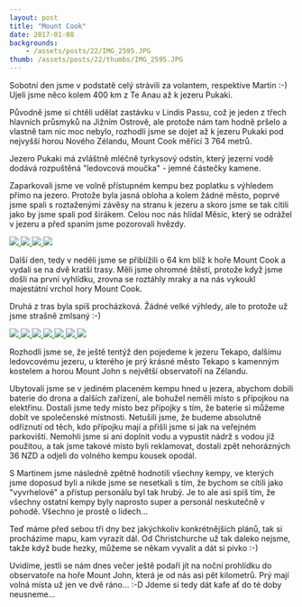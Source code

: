 ```yaml
---
layout: post
title: "Mount Cook"
date: 2017-01-08
backgrounds:
    - /assets/posts/22/IMG_2595.JPG
thumb: /assets/posts/22/thumbs/IMG_2595.JPG
---
```


Sobotní den jsme v podstatě celý strávili za volantem, respektive Martin :-) Ujeli jsme něco kolem 400 km z Te Anau až k jezeru Pukaki.

Původně jsme si chtěli udělat zastávku v Lindis Passu, což je jeden z třech hlavních průsmyků na Jižním Ostrově, ale protože nám tam hodně pršelo a vlastně tam nic moc nebylo, rozhodli jsme se dojet až k jezeru Pukaki pod nejvyšší horou Nového Zélandu, Mount Cook měřící 3 764 metrů.

Jezero Pukaki má zvláštně mléčně tyrkysový odstín, který jezerní vodě dodává rozpuštěná "ledovcová moučka" - jemné částečky kamene.

Zaparkovali jsme ve volně přístupném kempu bez poplatku s výhledem přímo na jezero. Protože byla jasná obloha a kolem žádné město, poprvé jsme spali s roztaženými závěsy na stranu k jezeru a skoro jsme se tak cítili jako by jsme spali pod širákem. Celou noc nás hlídal Měsíc, který se odrážel v jezeru a před spaním jsme pozorovali hvězdy.

<a href="/assets/posts/22/DJI_0054.JPG" title="Jezero Pukaki s horou Mount Cook schovanou v oblacích">
	<img src="/assets/posts/22/thumbs/DJI_0054.JPG">
</a>

<a href="/assets/posts/22/IMG_1542.JPG" title="Jezero Pukaki">
	<img src="/assets/posts/22/thumbs/IMG_1542.JPG">
</a>

<a href="/assets/posts/22/IMG_2518.JPG" title="Jezero Pukaki">
	<img src="/assets/posts/22/thumbs/IMG_2518.JPG">
</a>

<a href="/assets/posts/22/DJI_0051.JPG" title="Kemp u jezera Pukaki">
	<img src="/assets/posts/22/thumbs/DJI_0051.JPG">
</a>

Další den, tedy v neděli jsme se přiblížili o 64 km blíž k hoře Mount Cook a vydali se na dvě kratší trasy. Měli jsme ohromné štěstí, protože když jsme došli na první vyhlídku, zrovna se roztáhly mraky a na nás vykoukl majestátní vrchol hory Mount Cook.

Druhá z tras byla spíš procházková. Žádné velké výhledy, ale to protože už jsme strašně zmlsaný :-)

<a href="/assets/posts/22/DJI_0059.JPG" title="Údolí před horou Mount Cook focené z drona">
	<img src="/assets/posts/22/thumbs/DJI_0059.JPG">
</a>

<a href="/assets/posts/22/IMG_1601.JPG" title="U jezera před Mount Cookem">
	<img src="/assets/posts/22/thumbs/IMG_1601.JPG">
</a>

<a href="/assets/posts/22/IMG_1612.JPG" title="Mount Cook schovaný za námi v mlze">
	<img src="/assets/posts/22/thumbs/IMG_1612.JPG">
</a>

<a href="/assets/posts/22/IMG_1637.JPG" title="Mount Cook na nás udělal jeden krátký kukuč">
	<img src="/assets/posts/22/thumbs/IMG_1637.JPG">
</a>

<a href="/assets/posts/22/IMG_2595.JPG" title="Mount Cook">
	<img src="/assets/posts/22/thumbs/IMG_2595.JPG">
</a>

<a href="/assets/posts/22/IMG_1676.JPG" title="Náš věrný mlýnek na kávu :-)">
	<img src="/assets/posts/22/thumbs/IMG_1676.JPG">
</a>

<a href="/assets/posts/22/IMG_1685.JPG" title="Lávka po cestě">
	<img src="/assets/posts/22/thumbs/IMG_1685.JPG">
</a>

Rozhodli jsme se, že ještě tentýž den pojedeme k jezeru Tekapo, dalšímu ledovcovému jezeru, u kterého je prý krásné město Tekapo s kamenným kostelem a horou Mount John s největší observatoří na Zélandu.

Ubytovali jsme se v jediném placeném kempu hned u jezera, abychom dobili baterie do drona a dalších zařízení, ale bohužel neměli místo s přípojkou na elektřinu. Dostali jsme tedy místo bez přípojky s tím, že baterie si můžeme dobít ve společenské místnosti. Netušili jsme, že budeme absolutně odříznutí od těch, kdo přípojku mají a přišli jsme si jak na veřejném parkovišti. Nemohli jsme si ani doplnit vodu a vypustit nádrž s vodou již použitou, a tak jsme takové místo byli reklamovat, dostali zpět nehorázných 36 NZD a odjeli do volného kempu kousek opodál.

S Martinem jsme následně zpětně hodnotili všechny kempy, ve kterých jsme doposud byli a nikde jsme se nesetkali s tím, že bychom se cítili jako "vyvrhelové" a přístup personálu byl tak hrubý. Je to ale asi spíš tím, že všechny ostatní kempy byly naprosto super a personál neskutečně v pohodě. Všechno je prostě o lidech...

Teď máme před sebou tři dny bez jakýchkoliv konkrétnějších plánů, tak si procházíme mapu, kam vyrazit dál. Od Christchurche už tak daleko nejsme, takže když bude hezky, můžeme se někam vyvalit a dát si pivko :-)

Uvidíme, jestli se nám dnes večer ještě podaří jít na noční prohlídku do observatoře na hoře Mount John, která je od nás asi pět kilometrů. Prý mají volná místa už jen ve dvě ráno... :-D Jdeme si tedy dát kafe ať do té doby neusneme...

